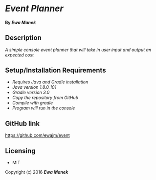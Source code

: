 # _Event Planner_

#### By _Ewa Manek_

## Description

_A simple console event planner that will take in user input and output an expected cost_

## Setup/Installation Requirements

* _Requires Java and Gradle installation_
 * _Java version 1.8.0_101_
 * _Gradle version 3.0_
* _Copy the repository from GitHub_
* _Compile with gradle_
* _Program will run in the console_


## GitHub link

https://github.com/ewajm/event

## Licensing

* MIT

Copyright (c) 2016 **_Ewa Manek_**
